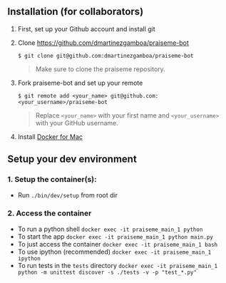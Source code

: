 ## Installation (for collaborators)

1. First, set up your Github account and install git

1. Clone https://github.com/dmartinezgamboa/praiseme-bot
   ```
   $ git clone git@github.com:dmartinezgamboa/praiseme-bot
   ```
   > Make sure to clone the praiseme repository.

1. Fork praiseme-bot and set up your remote
   ```
   $ git remote add <your_name> git@github.com:<your_username>/praiseme-bot
   ```
   > Replace `<your_name>` with your first name and `<your_username>` with your GitHub username.

1. Install [Docker for Mac](https://docs.docker.com/docker-for-mac/)


## Setup your dev environment

### 1. Setup the container(s):
- Run `./bin/dev/setup` from root dir
### 2. Access the container
- To run a python shell `docker exec -it praiseme_main_1 python`
- To start the app `docker exec -it praiseme_main_1 python main.py`
- To just access the container `docker exec -it praiseme_main_1 bash`
- To use ipython (recommended) `docker exec -it praiseme_main_1 ipython`
- To run tests in the `tests` directory `docker exec -it praiseme_main_1 python -m unittest discover -s ./tests -v -p "test_*.py"`
